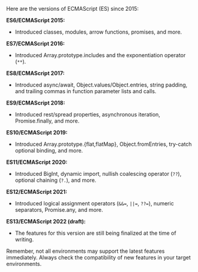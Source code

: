 Here are the versions of ECMAScript (ES) since 2015:

**ES6/ECMAScript 2015:**
- Introduced classes, modules, arrow functions, promises, and more.

**ES7/ECMAScript 2016:**
- Introduced Array.prototype.includes and the exponentiation operator (`**`).

**ES8/ECMAScript 2017:**
- Introduced async/await, Object.values/Object.entries, string padding, and trailing commas in function parameter lists and calls.

**ES9/ECMAScript 2018:**
- Introduced rest/spread properties, asynchronous iteration, Promise.finally, and more.

**ES10/ECMAScript 2019:**
- Introduced Array.prototype.{flat,flatMap}, Object.fromEntries, try-catch optional binding, and more.

**ES11/ECMAScript 2020:**
- Introduced BigInt, dynamic import, nullish coalescing operator (`??`), optional chaining (`?.`), and more.

**ES12/ECMAScript 2021:**
- Introduced logical assignment operators (`&&=`, `||=`, `??=`), numeric separators, Promise.any, and more.

**ES13/ECMAScript 2022 (draft):**
- The features for this version are still being finalized at the time of writing.

Remember, not all environments may support the latest features immediately. Always check the compatibility of new features in your target environments.